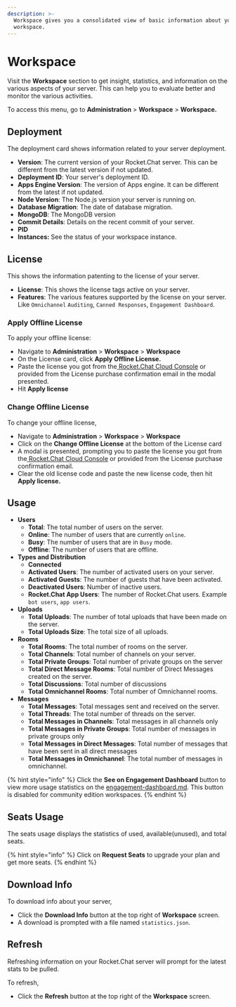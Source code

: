 ```yaml
---
description: >-
  Workspace gives you a consolidated view of basic information about your
  workspace.
---
```


# Workspace

Visit the **Workspace** section to get insight, statistics, and information on the various aspects of your server. This can help you to evaluate better and monitor the various activities.

To access this menu, go to **Administration** > **Workspace** > **Workspace.**

## Deployment

The deployment card shows information related to your server deployment.

* **Version**: The current version of your Rocket.Chat server. This can be different from the latest version if not updated.
* **Deployment ID**: Your server's deployment ID.
* **Apps Engine Version**: The version of Apps engine. It can be different from the latest if not updated.
* **Node Version**: The Node.js version your server is running on.
* **Database Migration**: The date of database migration.
* **MongoDB**: The MongoDB version
* **Commit Details**: Details on the recent commit of your server.
* **PID**
* **Instances:** See the status of your workspace instance.

## License

This shows the information patenting to the license of your server.

* **License**: This shows the license tags active on your server.
* **Features**: The various features supported by the license on your server. Like `Omnichannel` `Auditing`, `Canned Responses`, `Engagement Dashboard`.

### Apply Offline License

To apply your offline license:

* Navigate to **Administration** > **Workspace** > **Workspace**
* On the License card, click **Apply Offline License.**
* Paste the license you got from the[ Rocket.Chat Cloud Console](https://cloud.rocket.chat/home) or provided from the License purchase confirmation email in the modal presented.
* Hit **Apply license**

### Change Offline License

To change your offline license,

* Navigate to **Administration** > **Workspace** > **Workspace**
* Click on the **Change Offline License** at the bottom of the License card
* A modal is presented, prompting you to paste the license you got from the[ Rocket.Chat Cloud Console](https://cloud.rocket.chat/home) or provided from the License purchase confirmation email.
* Clear the old license code and paste the new license code, then hit **Apply license.**

## Usage

* **Users**
  * **Total**: The total number of users on the server.
  * **Online**: The number of users that are currently `online`.
  * **Busy**: The number of users that are in `Busy` mode.
  * **Offline**: The number of users that are offline.
* **Types and Distribution**
  * **Connected**
  * **Activated Users**: The number of activated users on your server.
  * **Activated Guests**: The number of guests that have been activated.
  * **Deactivated Users**: Number of inactive users.
  * **Rocket.Chat App Users**: The number of Rocket.Chat users. Example `bot users`, `app users`.
* **Uploads**
  * **Total Uploads**: The number of total uploads that have been made on the server.
  * **Total Uploads Size**: The total size of all uploads.
* **Rooms**
  * **Total Rooms**: The total number of rooms on the server.
  * **Total Channels**: Total number of channels on your server.
  * **Total Private Groups**: Total number of private groups on the server
  * **Total Direct Message Rooms**: Total number of Direct Messages created on the server.
  * **Total Discussions**: Total number of discussions
  * **Total Omnichannel Rooms**: Total number of Omnichannel rooms.
* **Messages**
  * **Total Messages**: Total messages sent and received on the server.
  * **Total Threads**: The total number of threads on the server.
  * **Total Messages in Channels**: Total messages in all channels only
  * **Total Messages in Private Groups**: Total number of messages in private groups only
  * **Total Messages in Direct Messages**: Total number of messages that have been sent in all direct messages
  * **Total Messages in Omnichannel**: The total number of messages in omnichannel.

{% hint style="info" %}
Click the **See on Engagement Dashboard** button to view more usage statistics on the [engagement-dashboard.md](engagement-dashboard.md "mention"). This button is disabled for community edition workspaces.
{% endhint %}

## Seats Usage

The seats usage displays the statistics of used, available(unused), and total seats.

{% hint style="info" %}
Click on **Request Seats** to upgrade your plan and get more seats.
{% endhint %}

## Download Info

To download info about your server,&#x20;

* Click the **Download Info** button at the top right of **Workspace** screen.
* A download is prompted with a file named `statistics.json`.

## Refresh

Refreshing information on your Rocket.Chat server will prompt for the latest stats to be pulled.

To refresh,&#x20;

* Click the **Refresh** button at the top right of the **Workspace** screen.
